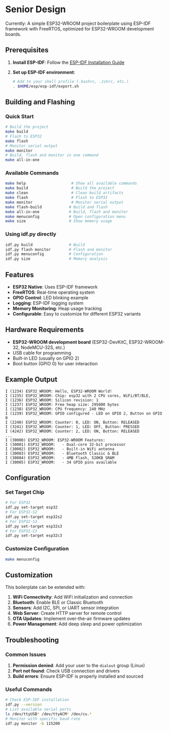 # Senior Design

Currently: A simple ESP32-WROOM project boilerplate using ESP-IDF framework with FreeRTOS, optimized for ESP32-WROOM development boards.

## Prerequisites

1. **Install ESP-IDF**: Follow the [ESP-IDF Installation Guide](https://docs.espressif.com/projects/esp-idf/en/latest/esp32/get-started/index.html)

2. **Set up ESP-IDF environment**:
   ```bash
   # Add to your shell profile (.bashrc, .zshrc, etc.)
   . $HOME/esp/esp-idf/export.sh
   ```

## Building and Flashing

### Quick Start

```bash
# Build the project
make build
# Flash to ESP32
make flash
# Monitor serial output
make monitor
# Build, flash and monitor in one command
make all-in-one
```

### Available Commands

```bash
make help                    # Show all available commands
make build                   # Build the project
make clean                   # Clean build artifacts
make flash                   # Flash to ESP32
make monitor                 # Monitor serial output
make flash-build            # Build and flash
make all-in-one             # Build, flash and monitor
make menuconfig             # Open configuration menu
make size                   # Show memory usage
```

### Using idf.py directly

```bash
idf.py build                # Build
idf.py flash monitor        # Flash and monitor
idf.py menuconfig           # Configuration
idf.py size                 # Memory analysis
```

## Features

- **ESP32 Native**: Uses ESP-IDF framework
- **FreeRTOS**: Real-time operating system
- **GPIO Control**: LED blinking example
- **Logging**: ESP-IDF logging system
- **Memory Monitoring**: Heap usage tracking
- **Configurable**: Easy to customize for different ESP32 variants

## Hardware Requirements

- **ESP32-WROOM development board** (ESP32-DevKitC, ESP32-WROOM-32, NodeMCU-32S, etc.)
- USB cable for programming
- Built-in LED (usually on GPIO 2)
- Boot button (GPIO 0) for user interaction

## Example Output

```
I (1234) ESP32_WROOM: Hello, ESP32-WROOM World!
I (1235) ESP32_WROOM: Chip: esp32 with 2 CPU cores, WiFi/BT/BLE, 
I (1236) ESP32_WROOM: Silicon revision: 1
I (1237) ESP32_WROOM: Free heap size: 295000 bytes
I (1238) ESP32_WROOM: CPU frequency: 240 MHz
I (1239) ESP32_WROOM: GPIO configured - LED on GPIO 2, Button on GPIO 0
I (2240) ESP32_WROOM: Counter: 0, LED: ON, Button: RELEASED
I (3241) ESP32_WROOM: Counter: 1, LED: OFF, Button: PRESSED
I (4242) ESP32_WROOM: Counter: 2, LED: ON, Button: RELEASED
...
I (30000) ESP32_WROOM: ESP32-WROOM Features:
I (30001) ESP32_WROOM:   - Dual-core 32-bit processor
I (30002) ESP32_WROOM:   - Built-in WiFi antenna
I (30003) ESP32_WROOM:   - Bluetooth Classic & BLE
I (30004) ESP32_WROOM:   - 4MB Flash, 520KB SRAM
I (30005) ESP32_WROOM:   - 34 GPIO pins available
```

## Configuration

### Set Target Chip

```bash
# For ESP32
idf.py set-target esp32
# For ESP32-S2
idf.py set-target esp32s2
# For ESP32-S3
idf.py set-target esp32s3
# For ESP32-C3
idf.py set-target esp32c3
```

### Customize Configuration

```bash
make menuconfig
```

## Customization

This boilerplate can be extended with:

1. **WiFi Connectivity**: Add WiFi initialization and connection
2. **Bluetooth**: Enable BLE or Classic Bluetooth
3. **Sensors**: Add I2C, SPI, or UART sensor integration
4. **Web Server**: Create HTTP server for remote control
5. **OTA Updates**: Implement over-the-air firmware updates
6. **Power Management**: Add deep sleep and power optimization

## Troubleshooting

### Common Issues

1. **Permission denied**: Add your user to the `dialout` group (Linux)
2. **Port not found**: Check USB connection and drivers
3. **Build errors**: Ensure ESP-IDF is properly installed and sourced

### Useful Commands

```bash
# Check ESP-IDF installation
idf.py --version
# List available serial ports
ls /dev/ttyUSB* /dev/ttyACM* /dev/cu.*
# Monitor with specific baud rate
idf.py monitor -b 115200
```
